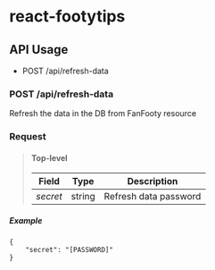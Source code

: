 # react-footytips

## API Usage

- POST /api/refresh-data

### POST /api/refresh-data

Refresh the data in the DB from FanFooty resource

### Request

> #### Top-level
>
> | Field    | Type   | Description           |
> | -------- | ------ | --------------------- |
> | _secret_ | string | Refresh data password |

##### Example

```
{
    "secret": "[PASSWORD]"
}
```
